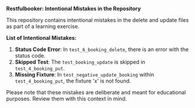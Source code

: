 **Restfulbooker: Intentional Mistakes in the Repository**

This repository contains intentional mistakes in the delete and update files as part of a learning exercise. 

**List of Intentional Mistakes:**

1. **Status Code Error**: In `test_6_booking_delete`, there is an error with the status code.
2. **Skipped Test**: The `test_booking_update` is skipped in `test_4_booking_put`.
3. **Missing Fixture**: In `test_negative_update_booking` within `test_4_booking_put`, the fixture 'x' is not found.

Please note that these mistakes are deliberate and meant for educational purposes. Review them with this context in mind.


